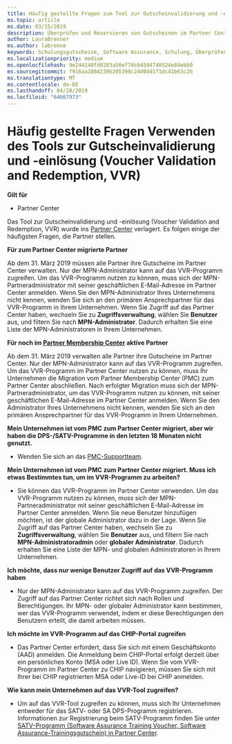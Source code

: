 ```yaml
---
title: Häufig gestellte Fragen zum Tool zur Gutscheinvalidierung und -einlösung (Voucher Validation and Redemption, VVR) | Partner Center
ms.topic: article
ms.date: 03/15/2019
description: Überprüfen und Reservieren von Gutscheinen im Partner Center
author: LauraBrenner
ms.author: labrenne
keywords: Schulungsgutscheine, Software Assurance, Schulung, Überprüfen von Gutscheinen, Reservieren von Gutscheinen
ms.localizationpriority: medium
ms.openlocfilehash: 9e244140fd0283a50ef7dc64584748524e84ebb0
ms.sourcegitcommit: f916aa2884239b205398c24d04d1f1dc41b63c2b
ms.translationtype: MT
ms.contentlocale: de-DE
ms.lasthandoff: 04/28/2019
ms.locfileid: "64667973"
---
```

# <a name="faq-using-the-voucher-validation-and-redemption-tool"></a>Häufig gestellte Fragen Verwenden des Tools zur Gutscheinvalidierung und -einlösung (Voucher Validation and Redemption, VVR) 

**Gilt für**

- Partner Center

Das Tool zur Gutscheinvalidierung und -einlösung (Voucher Validation and Redemption, VVR) wurde ins [Partner Center](https://partner.microsoft.com/en-us/pcv/dashboard/overview) verlagert. Es folgen einige der häufigsten Fragen, die Partner stellen. 

**Für zum Partner Center migrierte Partner**

 Ab dem 31. März 2019 müssen alle Partner ihre Gutscheine im Partner Center verwalten. Nur der MPN-Administrator kann auf das VVR-Programm zugreifen. Um das VVR-Programm nutzen zu können, muss sich der MPN-Partneradministrator mit seiner geschäftlichen E-Mail-Adresse im Partner Center anmelden. Wenn Sie den MPN-Administrator Ihres Unternehmens nicht kennen, wenden Sie sich an den primären Ansprechpartner für das VVR-Programm in Ihrem Unternehmen.  Wenn Sie Zugriff auf das Partner Center haben, wechseln Sie zu **Zugriffsverwaltung**, wählen Sie **Benutzer** aus, und filtern Sie nach **MPN-Administrator**. Dadurch erhalten Sie eine Liste der MPN-Administratoren in Ihrem Unternehmen.  

**Für noch im [Partner Membership Center](https://partner.microsoft.com/) aktive Partner**

Ab dem 31. März 2019 verwalten alle Partner ihre Gutscheine im Partner Center. Nur der MPN-Administrator kann auf das VVR-Programm zugreifen. Um das VVR-Programm im Partner Center nutzen zu können, muss Ihr Unternehmen die Migration vom Partner Membership Center (PMC) zum Partner Center abschließen. Nach erfolgter Migration muss sich der MPN-Partneradministrator, um das VVR-Programm nutzen zu können, mit seiner geschäftlichen E-Mail-Adresse im Partner Center anmelden. Wenn Sie den Administrator Ihres Unternehmens nicht kennen, wenden Sie sich an den primären Ansprechpartner für das VVR-Programm in Ihrem Unternehmen.  


**Mein Unternehmen ist vom PMC zum Partner Center migriert, aber wir haben die DPS-/SATV-Programme in den letzten 18 Monaten nicht genutzt.**

- Wenden Sie sich an das [PMC-Supportteam](mailto:proghelp@microsoft.com). 


**Mein Unternehmen ist vom PMC zum Partner Center migriert. Muss ich etwas Bestimmtes tun, um im VVR-Programm zu arbeiten?** 

- Sie können das VVR-Programm im Partner Center verwenden.  Um das VVR-Programm nutzen zu können, muss sich der MPN-Partneradministrator mit seiner geschäftlichen E-Mail-Adresse im Partner Center anmelden. Wenn Sie neue Benutzer hinzufügen möchten, ist der globale Administrator dazu in der Lage. Wenn Sie Zugriff auf das Partner Center haben, wechseln Sie zu **Zugriffsverwaltung**, wählen Sie **Benutzer** aus, und filtern Sie nach **MPN-Administratoradmin** oder **globaler Administrator**. Dadurch erhalten Sie eine Liste der MPN- und globalen Administratoren in Ihrem Unternehmen.  

**Ich möchte, dass nur wenige Benutzer Zugriff auf das VVR-Programm haben**

- Nur der MPN-Administrator kann auf das VVR-Programm zugreifen. Der Zugriff auf das Partner Center richtet sich nach Rollen und Berechtigungen. Ihr MPN- oder globaler Administrator kann bestimmen, wer das VVR-Programm verwendet, indem er diese Berechtigungen den Benutzern erteilt, die damit arbeiten müssen.

**Ich möchte im VVR-Programm auf das CHIP-Portal zugreifen**

- Das Partner Center erfordert, dass Sie sich mit einem Geschäftskonto (AAD) anmelden.  Die Anmeldung beim CHIP-Portal erfolgt derzeit über ein persönliches Konto (MSA oder Live ID).  Wenn Sie vom VVR-Programm im Partner Center zu CHIP navigieren, müssen Sie sich mit Ihrer bei CHIP registrierten MSA oder Live-ID bei CHIP anmelden.

**Wie kann mein Unternehmen auf das VVR-Tool zugreifen?**

- Um auf das VVR-Tool zugreifen zu können, muss sich Ihr Unternehmen entweder für das SATV- oder SA DPS-Programm registrieren.
Informationen zur Registrierung beim SATV-Programm finden Sie unter [SATV-Programm (Software Assurance Training Voucher, Software Assurance-Trainingsgutschein) in Partner Center](software-assurance-satv.md).
 <!--
For information on how to enroll in Software Assurance DPS programs, read [Software Assurance programs in Partner Center](software-assurance-dps.md).-->